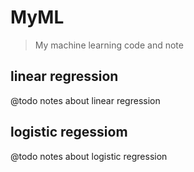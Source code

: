 # MyML
> My machine learning code and note
## linear regression

@todo notes about linear regression

## logistic regessiom

@todo notes about logistic regression
